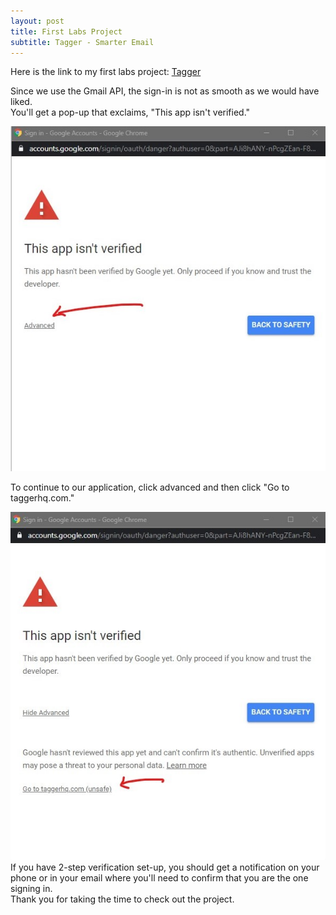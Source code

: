 ```yaml
---
layout: post
title: First Labs Project
subtitle: Tagger - Smarter Email
---
```

Here is the link to my first labs project: [Tagger](https://taggerhq.com)  
  
Since we use the Gmail API, the sign-in is not as smooth as we would have liked.   
You'll get a pop-up that exclaims, "This app isn't verified."   

![](https://github.com/SamH3pn3r/SamH3pn3r.github.io/blob/master/img/Annotation%202020-01-07%20121743%20(2).jpg?raw=true)  

To continue to our application, click advanced and then click "Go to taggerhq.com."  

![](https://github.com/SamH3pn3r/SamH3pn3r.github.io/blob/master/img/Annotation%202020-01-07%20121744%20(2).jpg?raw=true)  
If you have 2-step verification set-up, you should get a notification on your phone or in your email where you'll need to confirm
that you are the one signing in.  
Thank you for taking the time to check out the project.
